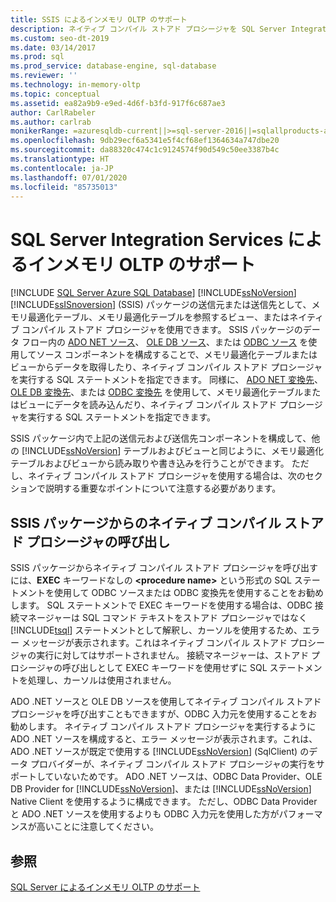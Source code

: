 ```yaml
---
title: SSIS によるインメモリ OLTP のサポート
description: ネイティブ コンパイル ストアド プロシージャを SQL Server Integration Services パッケージのソースおよび変換先コンポーネントとして使用する方法について説明します。
ms.custom: seo-dt-2019
ms.date: 03/14/2017
ms.prod: sql
ms.prod_service: database-engine, sql-database
ms.reviewer: ''
ms.technology: in-memory-oltp
ms.topic: conceptual
ms.assetid: ea82a9b9-e9ed-4d6f-b3fd-917f6c687ae3
author: CarlRabeler
ms.author: carlrab
monikerRange: =azuresqldb-current||>=sql-server-2016||=sqlallproducts-allversions||>=sql-server-linux-2017||=azuresqldb-mi-current
ms.openlocfilehash: 9db29ecf6a5341e5f4cf68ef1364634a747dbe20
ms.sourcegitcommit: da88320c474c1c9124574f90d549c50ee3387b4c
ms.translationtype: HT
ms.contentlocale: ja-JP
ms.lasthandoff: 07/01/2020
ms.locfileid: "85735013"
---
```

# <a name="sql-server-integration-services-support-for-in-memory-oltp"></a>SQL Server Integration Services によるインメモリ OLTP のサポート
[!INCLUDE [SQL Server Azure SQL Database](../../includes/applies-to-version/sql-asdb.md)]
  [!INCLUDE[ssNoVersion](../../includes/ssnoversion-md.md)][!INCLUDE[ssISnoversion](../../includes/ssisnoversion-md.md)] (SSIS) パッケージの送信元または送信先として、メモリ最適化テーブル、メモリ最適化テーブルを参照するビュー、またはネイティブ コンパイル ストアド プロシージャを使用できます。 SSIS パッケージのデータ フロー内の [ADO NET ソース](../../integration-services/data-flow/ado-net-source.md)、 [OLE DB ソース](../../integration-services/data-flow/ole-db-source.md)、または [ODBC ソース](../../integration-services/data-flow/odbc-source.md) を使用してソース コンポーネントを構成することで、メモリ最適化テーブルまたはビューからデータを取得したり、ネイティブ コンパイル ストアド プロシージャを実行する SQL ステートメントを指定できます。 同様に、 [ADO NET 変換先](../../integration-services/data-flow/ado-net-destination.md)、 [OLE DB 変換先](../../integration-services/data-flow/ole-db-destination.md)、または [ODBC 変換先](../../integration-services/data-flow/odbc-destination.md) を使用して、メモリ最適化テーブルまたはビューにデータを読み込んだり、ネイティブ コンパイル ストアド プロシージャを実行する SQL ステートメントを指定できます。  
  
 SSIS パッケージ内で上記の送信元および送信先コンポーネントを構成して、他の [!INCLUDE[ssNoVersion](../../includes/ssnoversion-md.md)] テーブルおよびビューと同じように、メモリ最適化テーブルおよびビューから読み取りや書き込みを行うことができます。 ただし、ネイティブ コンパイル ストアド プロシージャを使用する場合は、次のセクションで説明する重要なポイントについて注意する必要があります。  
  
## <a name="invoking-a-natively-compiled-stored-procedure-from-an-ssis-package"></a>SSIS パッケージからのネイティブ コンパイル ストアド プロシージャの呼び出し  
 SSIS パッケージからネイティブ コンパイル ストアド プロシージャを呼び出すには、**EXEC** キーワードなしの **\<procedure name>** という形式の SQL ステートメントを使用して ODBC ソースまたは ODBC 変換先を使用することをお勧めします。 SQL ステートメントで EXEC キーワードを使用する場合は、ODBC 接続マネージャーは SQL コマンド テキストをストアド プロシージャではなく [!INCLUDE[tsql](../../includes/tsql-md.md)] ステートメントとして解釈し、カーソルを使用するため、エラー メッセージが表示されます。これはネイティブ コンパイル ストアド プロシージャの実行に対してはサポートされません。 接続マネージャーは、ストアド プロシージャの呼び出しとして EXEC キーワードを使用せずに SQL ステートメントを処理し、カーソルは使用されません。  
  
 ADO .NET ソースと OLE DB ソースを使用してネイティブ コンパイル ストアド プロシージャを呼び出すこともできますが、ODBC 入力元を使用することをお勧めします。 ネイティブ コンパイル ストアド プロシージャを実行するように ADO .NET ソースを構成すると、エラー メッセージが表示されます。これは、ADO .NET ソースが既定で使用する [!INCLUDE[ssNoVersion](../../includes/ssnoversion-md.md)] (SqlClient) のデータ プロバイダーが、ネイティブ コンパイル ストアド プロシージャの実行をサポートしていないためです。 ADO .NET ソースは、ODBC Data Provider、OLE DB Provider for [!INCLUDE[ssNoVersion](../../includes/ssnoversion-md.md)]、または [!INCLUDE[ssNoVersion](../../includes/ssnoversion-md.md)] Native Client を使用するように構成できます。 ただし、ODBC Data Provider と ADO .NET ソースを使用するよりも ODBC 入力元を使用した方がパフォーマンスが高いことに注意してください。  
  
## <a name="see-also"></a>参照  
 [SQL Server によるインメモリ OLTP のサポート](../../relational-databases/in-memory-oltp/sql-server-support-for-in-memory-oltp.md)  
  
  
